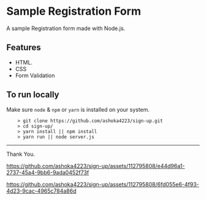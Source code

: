
# Sample Registration Form

A sample Registration form made with Node.js.




## Features
- HTML.
- CSS
- Form Validation

## To run locally 

Make sure `node` & `npm` or `yarn` is installed on your system.

```
    > git clone https://github.com/ashoka4223/sign-up.git
    > cd sign-up/
    > yarn install || npm install
    > yarn run || node server.js
```
----------
Thank You.



https://github.com/ashoka4223/sign-up/assets/112795808/e44d96a1-2737-45a4-9bb6-9ada0452f73f

https://github.com/ashoka4223/sign-up/assets/112795808/6fd055e6-4f93-4d23-9cac-4965c784a86d

